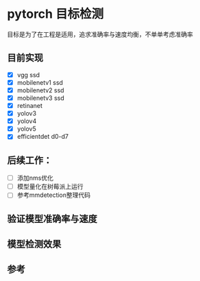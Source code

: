 # pytorch 目标检测

目标是为了在工程是适用，追求准确率与速度均衡，不单单考虑准确率

## 目前实现
- [x] vgg ssd
- [x] mobilenetv1 ssd
- [x] mobilenetv2 ssd
- [x] mobilenetv3 ssd
- [x] retinanet
- [x] yolov3
- [x] yolov4
- [x] yolov5
- [x] efficientdet d0-d7

## 后续工作：
- [ ] 添加nms优化
- [ ] 模型量化在树莓派上运行
- [ ] 参考mmdetection整理代码

## 验证模型准确率与速度






## 模型检测效果







## 参考